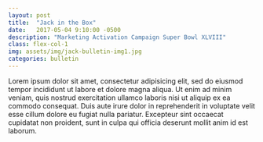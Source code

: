 ```yaml
---
layout: post
title:  "Jack in the Box"
date:   2017-05-04 9:10:00 -0500
description: "Marketing Activation Campaign Super Bowl XLVIII"
class: flex-col-1
img: assets/img/jack-bulletin-img1.jpg
categories: bulletin
---
```

Lorem ipsum dolor sit amet, consectetur adipisicing elit, sed do eiusmod tempor incididunt ut labore et dolore magna aliqua. Ut enim ad minim veniam, quis nostrud exercitation ullamco laboris nisi ut aliquip ex ea commodo consequat. Duis aute irure dolor in reprehenderit in voluptate velit esse cillum dolore eu fugiat nulla pariatur. Excepteur sint occaecat cupidatat non proident, sunt in culpa qui officia deserunt mollit anim id est laborum.
